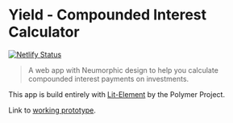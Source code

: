 # Yield - Compounded Interest Calculator
[![Netlify Status](https://api.netlify.com/api/v1/badges/fdcf2d17-4ed6-457d-8f86-1f8b957c5645/deploy-status)](https://app.netlify.com/sites/gifted-spence-4cf436/deploys)
> A web app with Neumorphic design to help you calculate compounded interest payments on investments.

This app is build entirely with [Lit-Element](https://lit-element.polymer-project.org/) by the Polymer Project.

Link to [working prototype](https://gifted-spence-4cf436.netlify.app/).